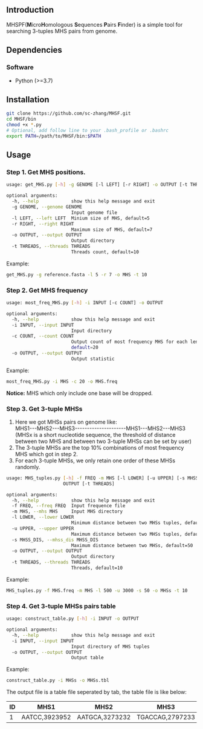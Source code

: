 ## Introduction

MHSPF(**M**icro**H**omologous **S**equences **P**airs **F**inder) is a simple tool for searching 3-tuples MHS pairs from genome.

## Dependencies

### Software

* Python (>=3.7)

## Installation

```bash
git clone https://github.com/sc-zhang/MHSF.git
cd MHSF/bin
chmod +x *.py
# Optional, add follow line to your .bash_profile or .bashrc
export PATH=/path/to/MHSF/bin:$PATH
```

## Usage

### Step 1. Get MHS positions.

```bash
usage: get_MHS.py [-h] -g GENOME [-l LEFT] [-r RIGHT] -o OUTPUT [-t THREADS]

optional arguments:
  -h, --help            show this help message and exit
  -g GENOME, --genome GENOME
                        Input genome file
  -l LEFT, --left LEFT  Minium size of MHS, default=5
  -r RIGHT, --right RIGHT
                        Maximum size of MHS, default=7
  -o OUTPUT, --output OUTPUT
                        Output directory
  -t THREADS, --threads THREADS
                        Threads count, default=10
```

Example:

```bash
get_MHS.py -g reference.fasta -l 5 -r 7 -o MHS -t 10
```

### Step 2. Get MHS frequency

```bash
usage: most_freq_MHS.py [-h] -i INPUT [-c COUNT] -o OUTPUT

optional arguments:
  -h, --help            show this help message and exit
  -i INPUT, --input INPUT
                        Input directory
  -c COUNT, --count COUNT
                        Output count of most frequency MHS for each length,
                        default=20
  -o OUTPUT, --output OUTPUT
                        Output statistic
```

Example:

```bash
most_freq_MHS.py -i MHS -c 20 -o MHS.freq
```

**Notice:** MHS which only include one base will be dropped.

### Step 3. Get 3-tuple MHSs

1. Here we got MHSs pairs on genome like:  
   MHS1---MHS2---MHS3---------------------MHS1---MHS2---MHS3  
   (MHSx is a short nucleotide sequence, the threshold of distance between two MHS and between two 3-tuple MHSs can be
   set
   by user)
2. The 3-tuple MHSs are the top 10% combinations of most frequency MHS which got in step 2.
3. For each 3-tuple MHSs, we only retain one order of these MHSs randomly.

```bash
usage: MHS_tuples.py [-h] -f FREQ -m MHS [-l LOWER] [-u UPPER] [-s MHSS_DIS] -o
                     OUTPUT [-t THREADS]

optional arguments:
  -h, --help            show this help message and exit
  -f FREQ, --freq FREQ  Input frequence file
  -m MHS, --mhs MHS     Input MHS directory
  -l LOWER, --lower LOWER
                        Minimum distance between two MHSs tuples, default=500
  -u UPPER, --upper UPPER
                        Maximum distance between two MHSs tuples, default=3000
  -s MHSS_DIS, --mhss_dis MHSS_DIS
                        Maximum distance between two MHSs, default=50
  -o OUTPUT, --output OUTPUT
                        Output directory
  -t THREADS, --threads THREADS
                        Threads, default=10
```

Example:

```bash
MHS_tuples.py -f MHS.freq -m MHS -l 500 -u 3000 -s 50 -o MHSs -t 10
```

### Step 4. Get 3-tuple MHSs pairs table

```bash
usage: construct_table.py [-h] -i INPUT -o OUTPUT

optional arguments:
  -h, --help            show this help message and exit
  -i INPUT, --input INPUT
                        Input directory of MHS tuples
  -o OUTPUT, --output OUTPUT
                        Output table
```

Example:

```bash
construct_table.py -i MHSs -o MHSs.tbl
```

The output file is a table file seperated by tab, the table file is like below:

| ID | MHS1          | MHS2           | MHS3            |
|----|---------------|----------------|-----------------|
| 1  | AATCC,3923952 | AATGCA,3273232 | TGACCAG,2797233 |
